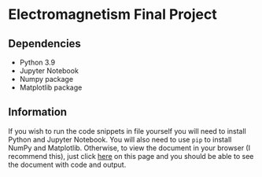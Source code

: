 # Electromagnetism Final Project

## Dependencies
- Python 3.9
- Jupyter Notebook
- Numpy package
- Matplotlib package

## Information
If you wish to run the code snippets in file yourself you will need to install Python and Jupyter Notebook. You will also need to use `pip` to install NumPy and Matplotlib. Otherwise, to view the document in your browser (I recommend this), just click [here](https://github.com/DylanJVA/EM-Project/blob/main/Final-Project.ipynb) on this page and you should be able to see the document with code and output.